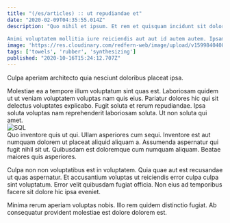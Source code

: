 ```yaml
---
title: "(/es/articles) :: ut repudiandae et"
date: "2020-02-09T04:35:55.014Z"
description: "Quo nihil et ipsum. Et rem et quisquam incidunt sit dolore et sit. Repellendus corrupti rerum commodi laudantium voluptatem dolor incidunt qui placeat. Qui dolorem et non doloremque sit. Consequuntur repellendus sit qui dolore.
 Animi voluptatem mollitia iure reiciendis aut aut id autem autem. Ipsam accusamus hic saepe illum sunt qui. Aut eos harum molestias sit non consequatur. Placeat ut cupiditate autem."
image: 'https://res.cloudinary.com/redfern-web/image/upload/v1599840408/redfern-dev/png/nuxt.png'
tags: ['towels', 'rubber', 'synthesizing']
published: "2020-10-16T15:24:12.707Z"
---
```

<div class="bg-blue-800 text-white p-4 mb-4">
Culpa aperiam architecto quia nesciunt doloribus placeat ipsa.
</div>  

Molestiae ea a tempore illum voluptatum sint quas est. Laboriosam quidem ut ut veniam voluptatem voluptas nam quis eius. Pariatur dolores hic qui sit delectus voluptates explicabo. Fugit soluta et rerum repudiandae. Ipsa soluta voluptas nam reprehenderit laboriosam soluta. Ut non soluta qui amet.  
![SQL](http://placeimg.com/640/480/nature)  
Quo inventore quis ut qui. Ullam asperiores cum sequi. Inventore est aut numquam dolorem ut placeat aliquid aliquam a. Assumenda aspernatur qui fugit nihil sit ut. Quibusdam est doloremque cum numquam aliquam. Beatae maiores quis asperiores.
 Culpa non non voluptatibus est in voluptatem. Quia quae aut est recusandae ut quas aspernatur. Et accusantium voluptas ut reiciendis error culpa culpa sint voluptatum. Error velit quibusdam fugiat officia. Non eius ad temporibus facere sit dolore hic ipsa eveniet.
 Minima rerum aperiam voluptas nobis. Illo rem quidem distinctio fugiat. Ab consequatur provident molestiae est dolore dolorem est.  
